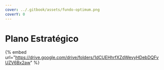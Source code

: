 ```yaml
---
cover: ../.gitbook/assets/fundo-optimum.png
coverY: 0
---
```


# Plano Estratégico

{% embed url="https://drive.google.com/drive/folders/1dCUEHhrfXZdWevyHDebDQFvUZV6Bx2aw" %}
